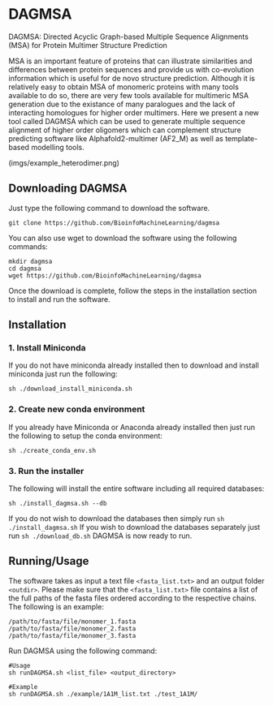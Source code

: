 # DAGMSA
DAGMSA: Directed Acyclic Graph-based Multiple Sequence Alignments (MSA) for Protein Multimer Structure Prediction

MSA is an important feature of proteins that can illustrate similarities and differences between protein sequences and provide us with co-evolution information which is useful for de novo structure prediction. Although it is relatively easy to obtain MSA of monomeric proteins with many tools available to do so, there are very few tools available for multimeric MSA generation due to the existance of many paralogues and the lack of interacting homologues for higher order multimers. Here we present a new tool called DAGMSA which can be used to generate multiple sequence alignment of higher order oligomers which can complement structure predicting software like Alphafold2-multimer (AF2\_M) as well as template-based modelling tools. 

(imgs/example_heterodimer.png)
##                  Downloading DAGMSA            

Just type the following command to download the software.


`git clone https://github.com/BioinfoMachineLearning/dagmsa`

You can also use wget to download the software using the following commands:

```
mkdir dagmsa
cd dagmsa
wget https://github.com/BioinfoMachineLearning/dagmsa
```

Once the download is complete, follow the steps in the installation section to install and run the software.


##                  Installation             

### 1. Install Miniconda
If you do not have miniconda already installed then to download and install miniconda just run the following:

```
sh ./download_install_miniconda.sh
```

### 2. Create new conda environment
If you already have Miniconda or Anaconda already installed then just run the following to setup the conda environment:

```
sh ./create_conda_env.sh
```

### 3. Run the installer
The following will install the entire software including all required databases:
```
sh ./install_dagmsa.sh --db
```

If you do not wish to download the databases then simply run `sh ./install_dagmsa.sh`
If you wish to download the databases separately just run `sh ./download_db.sh`
DAGMSA is now ready to run.


## Running/Usage
The software takes as input a text file `<fasta_list.txt>` and an output folder `<outdir>`.
Please make sure that the `<fasta_list.txt>` file contains a list of the full paths of the fasta files ordered according to the respective chains. The following is an example:
```
/path/to/fasta/file/monomer_1.fasta
/path/to/fasta/file/monomer_2.fasta
/path/to/fasta/file/monomer_3.fasta
```

Run DAGMSA using the following command:

```
#Usage
sh runDAGMSA.sh <list_file> <output_directory>

#Example 
sh runDAGMSA.sh ./example/1A1M_list.txt ./test_1A1M/
```

